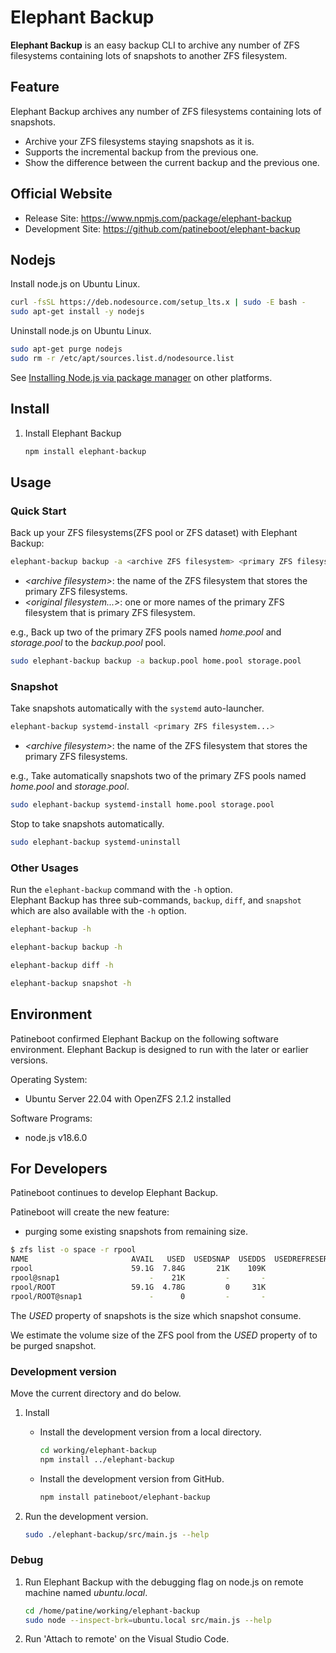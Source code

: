 # Elephant Backup

**Elephant Backup** is an easy backup CLI to archive any number of ZFS filesystems containing lots of snapshots to another ZFS filesystem.

## Feature

Elephant Backup archives any number of ZFS filesystems containing lots of snapshots.

- Archive your ZFS filesystems staying snapshots as it is.
- Supports the incremental backup from the previous one.
- Show the difference between the current backup and the previous one.

## Official Website

- Release Site: <https://www.npmjs.com/package/elephant-backup>
- Development Site: <https://github.com/patineboot/elephant-backup>

## Nodejs

Install node.js on Ubuntu Linux.

```bash
curl -fsSL https://deb.nodesource.com/setup_lts.x | sudo -E bash -
sudo apt-get install -y nodejs
```

Uninstall node.js on Ubuntu Linux.

```bash
sudo apt-get purge nodejs
sudo rm -r /etc/apt/sources.list.d/nodesource.list
```

See [Installing Node.js via package manager](https://nodejs.org/en/download/package-manager/#debian-and-ubuntu-based-linux-distributions) on other platforms.

## Install

1. Install Elephant Backup

   ```bash
   npm install elephant-backup
   ```

## Usage

### Quick Start

Back up your ZFS filesystems(ZFS pool or ZFS dataset) with Elephant Backup:

```bash
elephant-backup backup -a <archive ZFS filesystem> <primary ZFS filesystem...>
```

- _\<archive filesystem\>_: the name of the ZFS filesystem that stores the primary ZFS filesystems.
- _\<original filesystem...>_: one or more names of the primary ZFS filesystem that is primary ZFS filesystem.

e.g., Back up two of the primary ZFS pools named _home.pool_ and _storage.pool_ to the _backup.pool_ pool.

```bash
sudo elephant-backup backup -a backup.pool home.pool storage.pool
```

### Snapshot

Take snapshots automatically with the `systemd` auto-launcher.

```bash
elephant-backup systemd-install <primary ZFS filesystem...>
```

- _\<archive filesystem\>_: the name of the ZFS filesystem that stores the primary ZFS filesystems.

e.g., Take automatically snapshots two of the primary ZFS pools named _home.pool_ and _storage.pool_.

```bash
sudo elephant-backup systemd-install home.pool storage.pool
```

Stop to take snapshots automatically.

```bash
sudo elephant-backup systemd-uninstall
```

### Other Usages

Run the `elephant-backup` command with the `-h` option.  
Elephant Backup has three sub-commands, `backup`, `diff`, and `snapshot` which are also available with the `-h` option.

```bash
elephant-backup -h

elephant-backup backup -h

elephant-backup diff -h

elephant-backup snapshot -h
```

## Environment

Patineboot confirmed Elephant Backup on the following software environment.
Elephant Backup is designed to run with the later or earlier versions.

Operating System:

- Ubuntu Server 22.04 with OpenZFS 2.1.2 installed

Software Programs:

- node.js v18.6.0

## For Developers

Patineboot continues to develop Elephant Backup.

Patineboot will create the new feature:

- purging some existing snapshots from remaining size.

```bash
$ zfs list -o space -r rpool
NAME                       AVAIL   USED  USEDSNAP  USEDDS  USEDREFRESERV  USEDCHILD
rpool                      59.1G  7.84G       21K    109K              0      7.84G
rpool@snap1                    -    21K         -       -              -          -
rpool/ROOT                 59.1G  4.78G         0     31K              0      4.78G
rpool/ROOT@snap1               -      0         -       -              -          -
```

The _USED_ property of snapshots is the size which snapshot consume.

We estimate the volume size of the ZFS pool from the _USED_ property of to be purged snapshot.

### Development version

Move the current directory and do below.

1. Install

   - Install the development version from a local directory.

      ```bash
      cd working/elephant-backup
      npm install ../elephant-backup
      ```

   - Install the development version from GitHub.

      ```bash
      npm install patineboot/elephant-backup
      ```

1. Run the development version.

   ```bash
   sudo ./elephant-backup/src/main.js --help
   ```

### Debug

1. Run Elephant Backup with the debugging flag on node.js on remote machine named _ubuntu.local_.

   ```bash
   cd /home/patine/working/elephant-backup
   sudo node --inspect-brk=ubuntu.local src/main.js --help
   ```

1. Run 'Attach to remote' on the Visual Studio Code.

